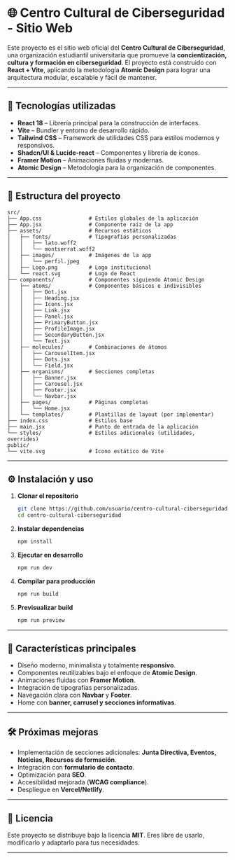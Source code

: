 # 🌐 Centro Cultural de Ciberseguridad - Sitio Web

Este proyecto es el sitio web oficial del **Centro Cultural de Ciberseguridad**, una organización estudiantil universitaria que promueve la **concientización, cultura y formación en ciberseguridad**.
El proyecto está construido con **React + Vite**, aplicando la metodología **Atomic Design** para lograr una arquitectura modular, escalable y fácil de mantener.

---

## 🚀 Tecnologías utilizadas

- **React 18** – Librería principal para la construcción de interfaces.
- **Vite** – Bundler y entorno de desarrollo rápido.
- **Tailwind CSS** – Framework de utilidades CSS para estilos modernos y responsivos.
- **Shadcn/UI & Lucide-react** – Componentes y librería de íconos.
- **Framer Motion** – Animaciones fluidas y modernas.
- **Atomic Design** – Metodología para la organización de componentes.

---

## 📂 Estructura del proyecto

```
src/
├── App.css               # Estilos globales de la aplicación
├── App.jsx               # Componente raíz de la app
├── assets/               # Recursos estáticos
│   ├── fonts/            # Tipografías personalizadas
│   │   ├── lato.woff2
│   │   └── montserrat.woff2
│   ├── images/           # Imágenes de la app
│   │   └── perfil.jpeg
│   ├── Logo.png          # Logo institucional
│   └── react.svg         # Logo de React
├── components/           # Componentes siguiendo Atomic Design
│   ├── atoms/            # Componentes básicos e indivisibles
│   │   ├── Dot.jsx
│   │   ├── Heading.jsx
│   │   ├── Icons.jsx
│   │   ├── Link.jsx
│   │   ├── Panel.jsx
│   │   ├── PrimaryButton.jsx
│   │   ├── ProfileImage.jsx
│   │   ├── SecondaryButton.jsx
│   │   └── Text.jsx
│   ├── molecules/        # Combinaciones de átomos
│   │   ├── CarouselItem.jsx
│   │   ├── Dots.jsx
│   │   └── Field.jsx
│   ├── organisms/        # Secciones completas
│   │   ├── Banner.jsx
│   │   ├── Carousel.jsx
│   │   ├── Footer.jsx
│   │   └── Navbar.jsx
│   ├── pages/            # Páginas completas
│   │   └── Home.jsx
│   └── templates/        # Plantillas de layout (por implementar)
├── index.css             # Estilos base
├── main.jsx              # Punto de entrada de la aplicación
└── styles/               # Estilos adicionales (utilidades, overrides)
public/
└── vite.svg              # Ícono estático de Vite
```

---

## ⚙️ Instalación y uso

1. **Clonar el repositorio**

   ```bash
   git clone https://github.com/usuario/centro-cultural-ciberseguridad.git
   cd centro-cultural-ciberseguridad
   ```

2. **Instalar dependencias**

   ```bash
   npm install
   ```

3. **Ejecutar en desarrollo**

   ```bash
   npm run dev
   ```

4. **Compilar para producción**

   ```bash
   npm run build
   ```

5. **Previsualizar build**

   ```bash
   npm run preview
   ```

---

## 🎨 Características principales

- Diseño moderno, minimalista y totalmente **responsivo**.
- Componentes reutilizables bajo el enfoque de **Atomic Design**.
- Animaciones fluidas con **Framer Motion**.
- Integración de tipografías personalizadas.
- Navegación clara con **Navbar** y **Footer**.
- Home con **banner, carrusel y secciones informativas**.

---

## 🛠️ Próximas mejoras

- Implementación de secciones adicionales: **Junta Directiva, Eventos, Noticias, Recursos de formación**.
- Integración con **formulario de contacto**.
- Optimización para **SEO**.
- Accesibilidad mejorada (**WCAG compliance**).
- Despliegue en **Vercel/Netlify**.

---

## 📄 Licencia

Este proyecto se distribuye bajo la licencia **MIT**.
Eres libre de usarlo, modificarlo y adaptarlo para tus necesidades.

---
